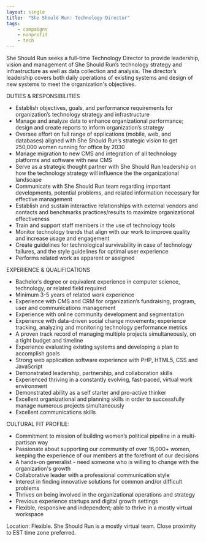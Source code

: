 ```yaml
---
layout: single
title:  "She Should Run: Technology Director"
tags: 
    - campaigns
    - nonprofit
    - tech
---
```

She Should Run seeks a full-time Technology Director to provide leadership, vision and management of She Should Run’s technology strategy and infrastructure as well as data collection and analysis. The director’s leadership covers both daily operations of existing systems and design of new systems to meet the organization's objectives.

DUTIES & RESPONSIBILITIES
* Establish objectives, goals, and performance requirements for organization’s technology strategy and infrastructure
* Manage and analyze data to enhance organizational performance; design and create reports to inform organization’s strategy
* Oversee effort on full range of applications (mobile, web, and databases) aligned with She Should Run’s strategic vision to get 250,000 women running for office by 2030
* Manage migration to new CMS and integration of all technology platforms and software with new CMS
* Serve as a strategic thought partner with She Should Run leadership on how the technology strategy will influence the the organizational landscape
* Communicate with She Should Run team regarding important developments, potential problems, and related information necessary for effective management
* Establish and sustain interactive relationships with external vendors and contacts and benchmarks practices/results to maximize organizational effectiveness
* Train and support staff members in the use of technology tools
* Monitor technology trends that align with our work to improve quality and increase usage and engagement
* Create guidelines for technological survivability in case of technology failures, and the style guidelines for optimal user experience
* Performs related work as apparent or assigned

EXPERIENCE & QUALIFICATIONS
* Bachelor’s degree or equivalent experience in computer science, technology, or related field required
* Minimum 3-5 years of related work experience
* Experience with CMS and CRM for organization’s fundraising, program, user and communications management
* Experience with online community development and segmentation
* Experience with data-driven social change movements; experience tracking, analyzing and monitoring technology performance metrics
* A proven track record of managing multiple projects simultaneously, on a tight budget and timeline
* Experience evaluating existing systems and developing a plan to accomplish goals
* Strong web application software experience with PHP, HTML5, CSS and JavaScript
* Demonstrated leadership, partnership, and collaboration skills
* Experienced thriving in a constantly evolving, fast-paced, virtual work environment
* Demonstrated ability as a self starter and pro-active thinker
* Excellent organizational and planning skills in order to successfully manage numerous projects simultaneously
* Excellent communications skills

CULTURAL FIT PROFILE:
* Commitment to mission of building women’s political pipeline in a multi-partisan way
* Passionate about supporting our community of over 16,000+ women, keeping the experience of our members at the forefront of our decisions
* A hands-on generalist - need someone who is willing to change with the organization's growth
* Collaborative leader with a professional communication style
* Interest in finding innovative solutions for common and/or difficult problems
* Thrives on being involved in the organizational operations and strategy
* Previous experience startups and digital growth settings
* Flexible, responsive and independent; able to thrive in a mostly virtual workspace

Location: Flexible. She Should Run is a mostly virtual team. Close proximity to EST time zone preferred.
